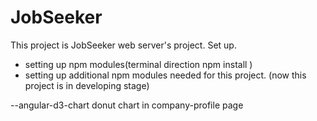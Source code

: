 # JobSeeker

This project is JobSeeker web server's project.
Set up.
   -  setting up npm modules(terminal direction   npm install )
   -  setting up additional npm modules needed for this project.
   (now this project is in developing stage)


--angular-d3-chart 
   donut chart in company-profile page